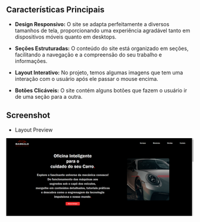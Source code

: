 ## Características Principais


- **Design Responsivo:** O site se adapta perfeitamente a diversos tamanhos de tela, proporcionando uma experiência agradável tanto em dispositivos móveis quanto em desktops.

- **Seções Estruturadas:** O conteúdo do site está organizado em seções, facilitando a navegação e a compreensão do seu trabalho e informações.

- **Layout Interativo:** No projeto, temos algumas imagens que tem uma interação com o usuário após ele passar o mouse encima.

- **Botões Clicáveis:** O site contém alguns botões que fazem o usuário ir de uma seção para a outra.





## Screenshot

- Layout Preview
 <img src="/assets/oficina.png">
